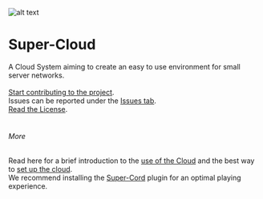 ![alt text](https://avatars.githubusercontent.com/u/78378240?s=200&v=4)
# Super-Cloud

A Cloud System aiming to create an easy to use environment for small server networks.
<br>
<br>
[Start contributing to the project](https://github.com/Super-Projects/Super-Cloud/blob/main/docs/CONTRIBUTING.md "Click to get to CONTRIBUTING.md"). <br>
Issues can be reported under the [Issues tab](https://github.com/Super-Projects/Super-Cloud/issues "See Issues"). <br>
[Read the License](https://github.com/Super-Projects/Super-Cloud/blob/main/LICENSE "See license"). <br>
<br>

###### More
Read here for a brief introduction to the [use of the Cloud](https://github.com/Super-Projects/Super-Cloud/blob/main/docs/INTRODUCTION.md) and the best way to [set up the cloud](https://github.com/Super-Projects/Super-Cloud/blob/main/docs/SET_UP.md). <br>
We recommend installing the [Super-Cord](https://github.com/Super-Projects/Super-Cord) plugin for an optimal playing experience.
